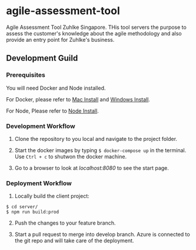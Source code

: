 # agile-assessment-tool
Agile Assessment Tool Zuhlke Singapore. THis tool servers the purpose to assess the customer's knowledge
about the agile methodology and also provide an entry point for Zuhlke's business.

## Development Guild

### Prerequisites
You will need Docker and Node installed.

For Docker, please refer to [Mac Install](https://docs.docker.com/docker-for-mac/install/) and [Windows Install](https://docs.docker.com/docker-for-windows/install/). 

For Node, Please refer to [Node Install](https://nodejs.org/en/).

### Development Workflow

1. Clone the repository to you local and navigate to the project folder.

2. Start the docker images by typing `$ docker-compose up`  in the terminal. Use `Ctrl + c` to shutwon the docker machine.

3. Go to a browser to look at *localhost:8080* to see the start page.



### Deployment Workflow

1. Locally build the client project: 
```
$ cd server/  
$ npm run build:prod
```  
2. Push the changes to your feature branch.

3. Start a pull request to merge into develop branch. Azure is connected to the git repo and will take care of the deployment.


